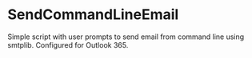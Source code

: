 # SendCommandLineEmail
Simple script with user prompts to send email from command line using smtplib. Configured for Outlook 365.
